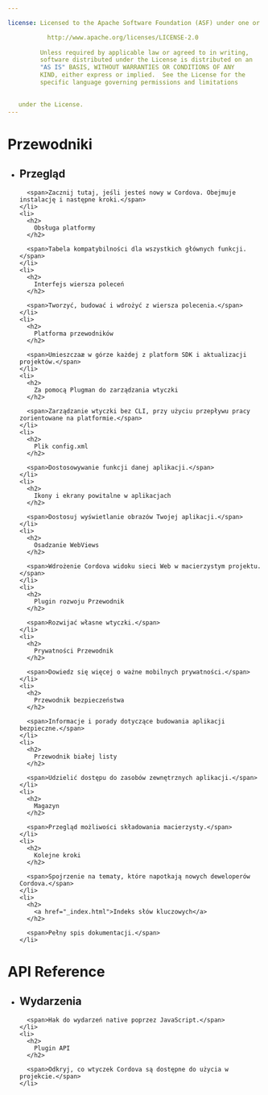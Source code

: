 ```yaml
---

license: Licensed to the Apache Software Foundation (ASF) under one or more contributor license agreements. See the NOTICE file distributed with this work for additional information regarding copyright ownership. The ASF licenses this file to you under the Apache License, Version 2.0 (the "License"); you may not use this file except in compliance with the License. You may obtain a copy of the License at

           http://www.apache.org/licenses/LICENSE-2.0
    
         Unless required by applicable law or agreed to in writing,
         software distributed under the License is distributed on an
         "AS IS" BASIS, WITHOUT WARRANTIES OR CONDITIONS OF ANY
         KIND, either express or implied.  See the License for the
         specific language governing permissions and limitations
    

   under the License.
---
```


<div id="home">
  <h1>
    Przewodniki
  </h1>
  
  <ul>
    <li>
      <h2>
        Przegląd
      </h2>
      
      <span>Zacznij tutaj, jeśli jesteś nowy w Cordova. Obejmuje instalację i następne kroki.</span>
    </li>
    <li>
      <h2>
        Obsługa platformy
      </h2>
      
      <span>Tabela kompatybilności dla wszystkich głównych funkcji.</span>
    </li>
    <li>
      <h2>
        Interfejs wiersza poleceń
      </h2>
      
      <span>Tworzyć, budować i wdrożyć z wiersza polecenia.</span>
    </li>
    <li>
      <h2>
        Platforma przewodników
      </h2>
      
      <span>Umieszczaæ w górze każdej z platform SDK i aktualizacji projektów.</span>
    </li>
    <li>
      <h2>
        Za pomocą Plugman do zarządzania wtyczki
      </h2>
      
      <span>Zarządzanie wtyczki bez CLI, przy użyciu przepływu pracy zorientowane na platformie.</span>
    </li>
    <li>
      <h2>
        Plik config.xml
      </h2>
      
      <span>Dostosowywanie funkcji danej aplikacji.</span>
    </li>
    <li>
      <h2>
        Ikony i ekrany powitalne w aplikacjach
      </h2>
      
      <span>Dostosuj wyświetlanie obrazów Twojej aplikacji.</span>
    </li>
    <li>
      <h2>
        Osadzanie WebViews
      </h2>
      
      <span>Wdrożenie Cordova widoku sieci Web w macierzystym projektu.</span>
    </li>
    <li>
      <h2>
        Plugin rozwoju Przewodnik
      </h2>
      
      <span>Rozwijać własne wtyczki.</span>
    </li>
    <li>
      <h2>
        Prywatności Przewodnik
      </h2>
      
      <span>Dowiedz się więcej o ważne mobilnych prywatności.</span>
    </li>
    <li>
      <h2>
        Przewodnik bezpieczeństwa
      </h2>
      
      <span>Informacje i porady dotyczące budowania aplikacji bezpieczne.</span>
    </li>
    <li>
      <h2>
        Przewodnik białej listy
      </h2>
      
      <span>Udzielić dostępu do zasobów zewnętrznych aplikacji.</span>
    </li>
    <li>
      <h2>
        Magazyn
      </h2>
      
      <span>Przegląd możliwości składowania macierzysty.</span>
    </li>
    <li>
      <h2>
        Kolejne kroki
      </h2>
      
      <span>Spojrzenie na tematy, które napotkają nowych deweloperów Cordova.</span>
    </li>
    <li>
      <h2>
        <a href="_index.html">Indeks słów kluczowych</a>
      </h2>
      
      <span>Pełny spis dokumentacji.</span>
    </li>
  </ul>
  
  <h1>
    API Reference
  </h1>
  
  <ul>
    <li>
      <h2>
        Wydarzenia
      </h2>
      
      <span>Hak do wydarzeń native poprzez JavaScript.</span>
    </li>
    <li>
      <h2>
        Plugin API
      </h2>
      
      <span>Odkryj, co wtyczek Cordova są dostępne do użycia w projekcie.</span>
    </li>
  </ul>
</div>